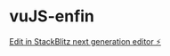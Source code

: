 # vuJS-enfin

[Edit in StackBlitz next generation editor ⚡️](https://stackblitz.com/~/github.com/vKyoG0z/vuJS-enfin)